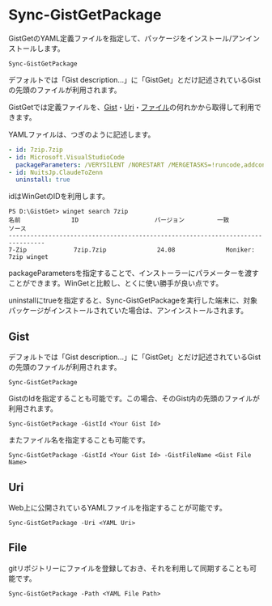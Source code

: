 # Sync-GistGetPackage

GistGetのYAML定義ファイルを指定して、パッケージをインストール/アンインストールします。

```pwsh
Sync-GistGetPackage
```

デフォルトでは「Gist description...」に「GistGet」とだけ記述されているGistの先頭のファイルが利用されます。

GistGetでは定義ファイルを、[Gist](#Gist)・[Uri](#Uri)・[ファイル](#File)の何れかから取得して利用できます。

YAMLファイルは、つぎのように記述します。

```yaml
- id: 7zip.7zip
- id: Microsoft.VisualStudioCode
  packageParameters: /VERYSILENT /NORESTART /MERGETASKS=!runcode,addcontextmenufiles,addcontextmenufolders,associatewithfiles,addtopath
- id: NuitsJp.ClaudeToZenn
  uninstall: true
```

idはWinGetのIDを利用します。

```pwsh
PS D:\GistGet> winget search 7zip
名前              ID                     バージョン         一致          ソース
--------------------------------------------------------------------------------
7-Zip             7zip.7zip              24.08              Moniker: 7zip winget
```

packageParametersを指定することで、インストーラーにパラメーターを渡すことができます。WinGetと比較し、とくに使い勝手が良い点です。

uninstallにtrueを指定すると、Sync-GistGetPackageを実行した端末に、対象パッケージがインストールされていた場合は、アンインストールされます。

## Gist

デフォルトでは「Gist description...」に「GistGet」とだけ記述されているGistの先頭のファイルが利用されます。

```pwsh
Sync-GistGetPackage
```

GistのIdを指定することも可能です。この場合、そのGist内の先頭のファイルが利用されます。

```pwsh
Sync-GistGetPackage -GistId <Your Gist Id>
```

またファイル名を指定することも可能です。
```pwsh
Sync-GistGetPackage -GistId <Your Gist Id> -GistFileName <Gist File Name>
```

## Uri

Web上に公開されているYAMLファイルを指定することが可能です。

```pwsh
Sync-GistGetPackage -Uri <YAML Uri>
```

## File

gitリポジトリーにファイルを登録しておき、それを利用して同期することも可能です。

```pwsh
Sync-GistGetPackage -Path <YAML File Path>
```
